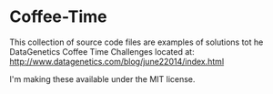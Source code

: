 Coffee-Time
===========

This collection of source code files are examples of solutions tot he DataGenetics Coffee Time Challenges
located at: http://www.datagenetics.com/blog/june22014/index.html

I'm making these available under the MIT license.